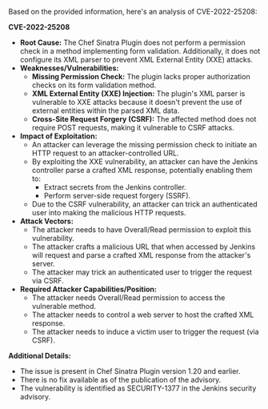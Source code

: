 Based on the provided information, here's an analysis of CVE-2022-25208:

**CVE-2022-25208**

*   **Root Cause:** The Chef Sinatra Plugin does not perform a permission check in a method implementing form validation. Additionally, it does not configure its XML parser to prevent XML External Entity (XXE) attacks.
*   **Weaknesses/Vulnerabilities:**
    *   **Missing Permission Check:** The plugin lacks proper authorization checks on its form validation method.
    *   **XML External Entity (XXE) Injection:** The plugin's XML parser is vulnerable to XXE attacks because it doesn't prevent the use of external entities within the parsed XML data.
    *   **Cross-Site Request Forgery (CSRF):** The affected method does not require POST requests, making it vulnerable to CSRF attacks.
*   **Impact of Exploitation:**
    *   An attacker can leverage the missing permission check to initiate an HTTP request to an attacker-controlled URL.
    *   By exploiting the XXE vulnerability, an attacker can have the Jenkins controller parse a crafted XML response, potentially enabling them to:
        *   Extract secrets from the Jenkins controller.
        *   Perform server-side request forgery (SSRF).
    *   Due to the CSRF vulnerability, an attacker can trick an authenticated user into making the malicious HTTP requests.
*   **Attack Vectors:**
    *   The attacker needs to have Overall/Read permission to exploit this vulnerability.
    *   The attacker crafts a malicious URL that when accessed by Jenkins will request and parse a crafted XML response from the attacker's server.
    *   The attacker may trick an authenticated user to trigger the request via CSRF.
*   **Required Attacker Capabilities/Position:**
    *   The attacker needs Overall/Read permission to access the vulnerable method.
    *   The attacker needs to control a web server to host the crafted XML response.
    *   The attacker needs to induce a victim user to trigger the request (via CSRF).

**Additional Details:**

*   The issue is present in Chef Sinatra Plugin version 1.20 and earlier.
*   There is no fix available as of the publication of the advisory.
*   The vulnerability is identified as SECURITY-1377 in the Jenkins security advisory.
